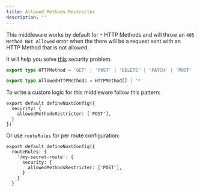 ```yaml
---
title: Allowed Methods Restricter
description: ''
---
```


This middleware works by default for `*` HTTP Methods and will throw an `405 Method Not Allowed` error when the there will be a request sent with an HTTP Method that is not allowed.

It will help you solve [this](https://cheatsheetseries.owasp.org/cheatsheets/REST_Security_Cheat_Sheet.html#restrict-http-methods) security problem.

```ts
export type HTTPMethod = 'GET' | 'POST' | 'DELETE' | 'PATCH' | 'POST' | string;

export type AllowedHTTPMethods = HTTPMethod[] | '*'
```

To write a custom logic for this middleware follow this pattern:

```js{}[nuxt.config.ts]
export default defineNuxtConfig({
  security: {
    allowedMethodsRestricter: ['POST'],
  }
})
```

Or use `routeRules` for per route configuration:

```js{}[nuxt.config.ts]
export default defineNuxtConfig({
  routeRules: {
    '/my-secret-route': {
      security: {
        allowedMethodsRestricter: ['POST'],
      }
    }
  }
```
